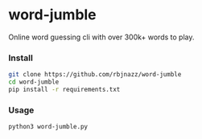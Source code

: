# word-jumble

Online word guessing cli with over 300k+ words to play.

### Install

```bash
git clone https://github.com/rbjnazz/word-jumble
cd word-jumble
pip install -r requirements.txt
```

### Usage

```bash
python3 word-jumble.py
```
